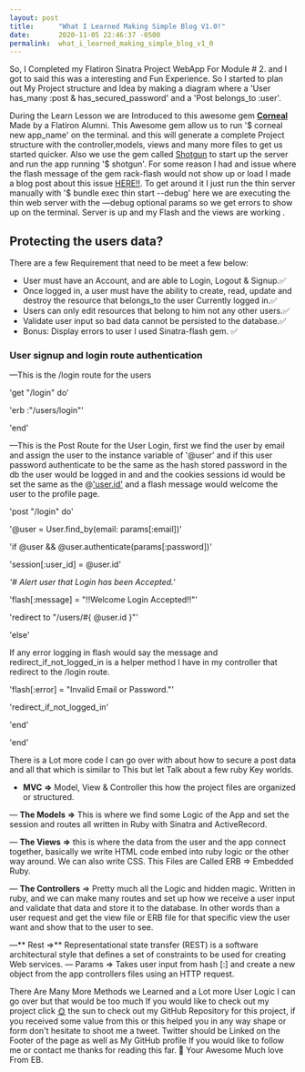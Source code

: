 ```yaml
---
layout: post
title:      "What I Learned Making Simple Blog V1.0!"
date:       2020-11-05 22:46:37 -0500
permalink:  what_i_learned_making_simple_blog_v1_0
---
```



So, I Completed my Flatiron Sinatra Project WebApp For Module # 2. and I got to said this was a interesting and Fun Experience. So I started to plan out My Project structure and Idea by making a diagram where a 'User has_many :post & has_secured_password' and a 'Post belongs_to :user'.

During the Learn Lesson we are Introduced to this awesome gem **[Corneal](https://github.com/thebrianemory/corneal)** Made by a Flatiron Alumni. This Awesome gem allow us to run '$ corneal new app_name' on the terminal. and this will generate a complete Project structure with the controller,models, views and many more files to get us started quicker. Also we use the gem called [Shotgun](https://github.com/rtomayko/shotgun) to start up the server and run the app running '$ shotgun'. For some reason I had and issue where the flash message of the gem rack-flash would not show up or load I made a blog post about this issue [HERE!!](https://eulis01.github.io/stuck_debbugging_shotgun). To get around it I just run the thin server manually with '$ bundle exec thin start --debug' here we are executing the thin web server with the —debug optional params so we get errors to show up on the terminal. Server is up and my Flash and the views are working .

## Protecting the users data?

There are a few Requirement that need to be meet a few below:

- User must have an Account, and are able to Login, Logout & Signup.✅
- Once logged in, a user must have the ability to create, read, update and destroy the resource that belongs_to the user Currently logged in.✅
- Users can only edit resources that belong to him not any other users.✅
- Validate user input so bad data cannot be persisted to the database.✅
- Bonus: Display errors to user I used Sinatra-flash gem. ✅

### User signup and login route authentication

—This is the /login route for the users

'get "/login" do'

'erb :"/users/login"'

'end'

—This is the Post Route for the User Login, first we find the user by email and assign the user to the instance variable of '@user' and if this user password authenticate to be the same as the hash stored password in the db the user would be logged in and and the cookies sessions id would be set the same as the @['user.id'](http://user.id) and a flash message would welcome the user to the profile page.

'post "/login" do'

'@user = User.find_by(email: params[:email])'

'if @user && @user.authenticate(params[:password])'

'session[:user_id] = @user.id'

*'# Alert user that Login has been Accepted.'*

'flash[:message] = "!!Welcome Login Accepted!!"'

'redirect to "/users/#{ @user.id }"'

'else'

If any error logging in flash would say the message and redirect_if_not_logged_in is a helper method I have in my controller that redirect to the /login route.

'flash[:error] = "Invalid Email or Password."'

'redirect_if_not_logged_in'

'end'

'end'

There is a Lot more code I can go over with about how to secure a post data and all that which is similar to This but let Talk about a few ruby Key worlds.

- **MVC** **⇒** Model, View & Controller this how the project files are organized or structured.

— **The Models** **⇒** This is where we find some Logic of the App and set the session and routes all written in Ruby with Sinatra and ActiveRecord.

— **The Views** **⇒** this is where the data from the user and the app connect together, basically we write HTML code embed into ruby logic or the other way around. We can also write CSS. This Files are Called ERB ⇒ Embedded Ruby.

— **The Controllers** ⇒ Pretty much all the Logic and hidden magic. Written in ruby, and we can make many routes and set up how we receive a user input and validate that data and store it to the database. In other words than a user request and get the view file or ERB file for that specific view the user want and show that to the user to see.

—** Rest ⇒** Representational state transfer (REST) is a software architectural style that defines a set of constraints to be used for creating Web services.
— Params ⇒ Takes user input from hash [:] and create a new object from the app controllers files using an HTTP request.

There Are Many More Methods we Learned and a Lot more User Logic I can go over but that would be too much If you would like to check out my project click [🌞](https://github.com/eulis01/simple_blog_1) the sun to check out my GitHub Repository for this project, if you received some value from this or this helped you in any way shape or form don't hesitate to shoot me a tweet. Twitter should be Linked on the Footer of the page as well as My GitHub profile If you would like to follow me or contact me thanks for reading this far. 🙌 Your Awesome Much love From EB.
